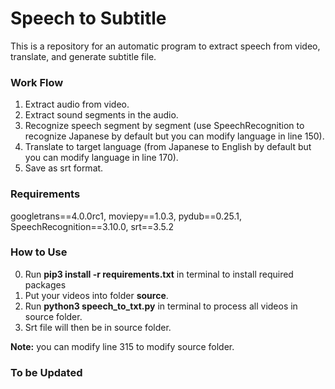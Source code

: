 # Speech to Subtitle
This is a repository for an automatic program to extract speech from video, translate, and generate subtitle file.


### Work Flow
1. Extract audio from video.
2. Extract sound segments in the audio.
3. Recognize speech segment by segment (use SpeechRecognition to recognize Japanese by default but you can modify language in line 150).
4. Translate to target language (from Japanese to English by default but you can modify language in line 170).
5. Save as srt format.

### Requirements
googletrans==4.0.0rc1, moviepy==1.0.3, pydub==0.25.1, SpeechRecognition==3.10.0, srt==3.5.2


### How to Use
0. Run **pip3 install -r requirements.txt** in terminal to install required packages
1. Put your videos into folder **source**.
2. Run **python3 speech_to_txt.py** in terminal to process all videos in source folder.
3. Srt file will then be in source folder.

**Note:** you can modify line 315 to modify source folder.


### To be Updated
